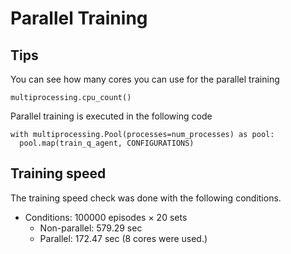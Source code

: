 # Parallel Training

## Tips
You can see how many cores you can use for the parallel training  
```
multiprocessing.cpu_count()
```

Parallel training is executed in the following code
```
with multiprocessing.Pool(processes=num_processes) as pool:
  pool.map(train_q_agent, CONFIGURATIONS)
```
## Training speed 
The training speed check was done with the following conditions.  
- Conditions: 100000 episodes × 20 sets  
  - Non-parallel: 579.29 sec  
  - Parallel: 172.47 sec (8 cores were used.)

  
